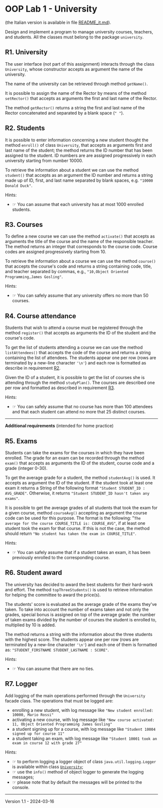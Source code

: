# OOP Lab 1 - University

(the Italian version is available in file [README_it.md](README_it.md)).

Design and implement a program to manage university courses, teachers, and students.
All the classes must belong to the package `university`.

## R1. University

The user interface (not part of this assignment) interacts through the class `University`, whose constructor accepts as argument the name of the university.

The name of the university can be retrieved through method `getName()`.

It is possible to assign the name of the Rector by means of the method `setRector()` that accepts as arguments the first and last name of the Rector.

The method `getRector()` returns a string the first and last name of the Rector concatenated and separated by a blank space (`" "`).

## R2. Students

It is possible to enter information concerning a new student thought the method `enroll()` of class `University`, that accepts as arguments first and last name of the student; the method returns the ID number that has been assigned to the student.
ID numbers are are assigned progressively in each university starting from number 10000.

To retrieve the information about a student we can use the method `student()` that accepts as an argument the ID number and returns a string made up of ID, first, and last name separated by blank spaces, e.g. `"10000 Donald Duck"`.

Hints:

- &#9758; You can assume that each university has at most 1000 enrolled students. 

## R3. Courses

To define a new course we can use the method `activate()` that accepts as arguments the title of the course and the name of the responsible teacher. The method returns an integer that corresponds to the course code. Course codes are assigned progressively starting from 10.

To retrieve the information about a course we can use the method `course()` that accepts the course's code and returns a string containing code, title, and teacher separated by commas, e.g., `"10,Object Oriented Programming,James Gosling"`.

Hints:

- &#9758; You can safely assume that any university offers no more than 50 courses.

## R4. Course attendance

Students that wish to attend a course must be registered through the method `register()` that accepts as arguments the ID of the student and the course's code.

To get the list of students attending a course we can use the method `listAttendees()` that accepts the code of the course and returns a string containing the list of attendees.
The students appear one per row (rows are terminated by a new-line character `'\n'`) and each row is formatted as describe in requirement [R2](#r2-students).

Given the ID of a student, it is possible to get the list of courses she is attending through the method `studyPlan()`. The courses are described one per row and formatted as described in requirement [R3](#r3-courses).

Hints:

- &#9758; You can safely assume that no course has more than 100 attendees and that each student can attend no more that 25 distinct courses.

--- 

**Additional requirements** (intended for home practice)

## R5. Exams

Students can take the exams for the courses in which they have been enrolled. The grade for an exam can be recorded through the method `exam()` that accepts as arguments the ID of the student, course code and a grade (integer 0-30).

To get the average grade for a student, the method `studentAvg()` is used. It accepts as argument the ID of the student. If the student took at least one exam it returns a String of the following format `"Student STUDENT_ID : AVG_GRADE"`. Otherwise, it returns `"Student STUDENT_ID hasn't taken any exams"`.

It is possible to get the average grades of all students that took the exam for a given course, method `courseAvg()` accepting as argument the course code can be used for this purpose. The format is the following: "`The average for the course COURSE_TITLE is: COURSE_AVG"`, if at least one student took the exam for that course. If this is not the case, the method should return `"No student has taken the exam in COURSE_TITLE"`.

Hints:

- &#9758; You can safely assume that if a student takes an exam, it has been previously enrolled to the corresponding course. 


## R6. Student award

The university has decided to award the best students for their hard-work and effort. The method `topThreeStudents()` is used to retrieve information for helping the committee to award the price(s).

The students' score is evaluated as the average grade of the exams they've taken. To take into account the number of exams taken and not only the grades, special bonus is assigned on top of the average grade: the number of taken exams divided by the number of courses the student is enrolled to, multiplied by 10 is added.

The method returns a string with the information about the three students with the highest score. The students appear one per row (rows are terminated by a new-line character `'\n'`) and each one of them is formatted as: `"STUDENT_FIRSTNAME STUDENT_LASTNAME : SCORE"`.

Hints:

- &#9758; You can assume that there are no ties. 

## R7. Logger

Add logging of the main operations performed through the `University` facade class. The operations that must be logged are:

- enrolling a new student, with log message like `"New student enrolled: 10000, Mario Rossi"`
- activating a new course, with log message like  `"New course activated: 11, Object Oriented Programming James Gosling"`
- a student signing up for a course, with log message like `"Student 10004 signed up for course 11"`
- a student taking an exam, with log message like `"Student 10001 took an exam in course 12 with grade 27"`

Hints:

- &#9758; to perform logging a logger object of class `java.util.logging.Logger` is available within class [`University`](src/university/University.java);
- &#9758; use the `info()` method of object logger to generate the logging messages;
- &#9758;  please note that by default the messages will be printed to the console. 

---

Version 1.1 - 2024-03-16